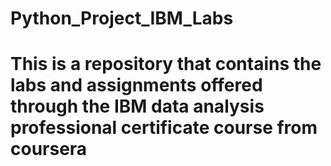 # Python_Project_IBM_Labs
# This is a repository that contains the labs and assignments offered through the IBM data analysis professional certificate course from coursera
